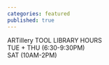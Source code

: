```yaml
---
categories: featured
published: true
---
```


<div class='kickstarter'>
<!-- <iframe width="250" height="120" src="http:&#x2F;&#x2F;www.kickstarter.com&#x2F;projects&#x2F;1055944000&#x2F;breakers-end-a-graphic-novel&#x2F;widget&#x2F;video.html" frameborder="0"> </iframe> -->

ARTillery TOOL LIBRARY HOURS
<br> TUE + THU (6:30-9:30PM) 
<br> SAT (10AM-2PM)
</div>
